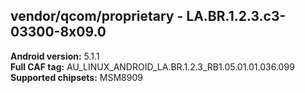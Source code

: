 vendor/qcom/proprietary - LA.BR.1.2.3.c3-03300-8x09.0
---------------

**Android version:** 5.1.1  
**Full CAF tag:** AU_LINUX_ANDROID_LA.BR.1.2.3_RB1.05.01.01.036.099  
**Supported chipsets:** MSM8909
